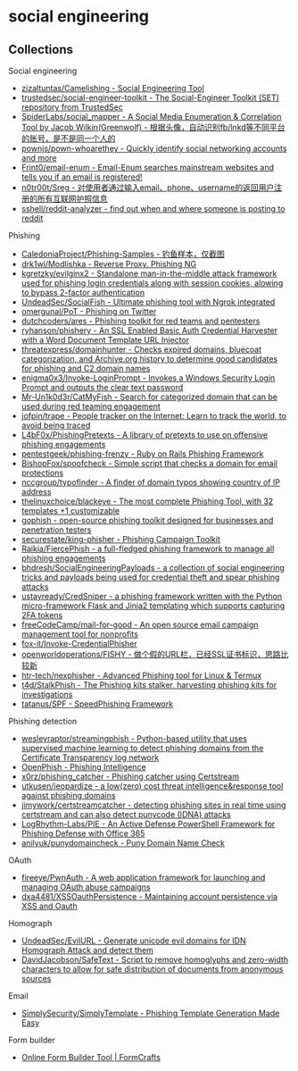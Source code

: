 # social engineering

## Collections

Social engineering

* [zizaltuntas/Camelishing - Social Engineering Tool](https://github.com/azizaltuntas/Camelishing)
* [trustedsec/social-engineer-toolkit - The Social-Engineer Toolkit (SET) repository from TrustedSec](https://github.com/trustedsec/social-engineer-toolkit)
* [SpiderLabs/social_mapper - A Social Media Enumeration & Correlation Tool by Jacob Wilkin(Greenwolf) - 根据头像，自动识别fb/lnkd等不同平台的账号，是不是同一个人的](https://github.com/SpiderLabs/social_mapper)
* [pownjs/pown-whoarethey - Quickly identify social networking accounts and more](https://github.com/pownjs/pown-whoarethey)
* [Frint0/email-enum - Email-Enum searches mainstream websites and tells you if an email is registered!](https://github.com/Frint0/email-enum)
* [n0tr00t/Sreg - 对使用者通过输入email、phone、username的返回用户注册的所有互联网护照信息](https://github.com/n0tr00t/Sreg)
* [sshell/reddit-analyzer - find out when and where someone is posting to reddit](https://github.com/sshell/reddit-analyzer)

Phishing

* [CaledoniaProject/Phishing-Samples - 钓鱼样本，仅截图](https://github.com/CaledoniaProject/Phishing-Samples)
* [drk1wi/Modlishka - Reverse Proxy. Phishing NG](https://github.com/drk1wi/Modlishka)
* [kgretzky/evilginx2 - Standalone man-in-the-middle attack framework used for phishing login credentials along with session cookies, alowing to bypass 2-factor authentication](https://github.com/kgretzky/evilginx2)
* [UndeadSec/SocialFish - Ultimate phishing tool with Ngrok integrated](https://github.com/UndeadSec/SocialFish)
* [omergunal/PoT - Phishing on Twitter](https://github.com/omergunal/PoT)
* [dutchcoders/ares - Phishing toolkit for red teams and pentesters](https://github.com/dutchcoders/ares)
* [ryhanson/phishery - An SSL Enabled Basic Auth Credential Harvester with a Word Document Template URL Injector](https://github.com/ryhanson/phishery)
* [threatexpress/domainhunter - Checks expired domains, bluecoat categorization, and Archive.org history to determine good candidates for phishing and C2 domain names](https://github.com/threatexpress/domainhunter)
* [enigma0x3/Invoke-LoginPrompt - Invokes a Windows Security Login Prompt and outputs the clear text password](https://github.com/enigma0x3/Invoke-LoginPrompt)
* [Mr-Un1k0d3r/CatMyFish - Search for categorized domain that can be used during red teaming engagement](https://github.com/Mr-Un1k0d3r/CatMyFish)
* [jofpin/trape - People tracker on the Internet: Learn to track the world, to avoid being traced](https://github.com/jofpin/trape)
* [L4bF0x/PhishingPretexts - A library of pretexts to use on offensive phishing engagements](https://github.com/L4bF0x/PhishingPretexts)
* [pentestgeek/phishing-frenzy - Ruby on Rails Phishing Framework](https://github.com/pentestgeek/phishing-frenzy)
* [BishopFox/spoofcheck - Simple script that checks a domain for email protections](https://github.com/BishopFox/spoofcheck)
* [nccgroup/typofinder - A finder of domain typos showing country of IP address](https://github.com/nccgroup/typofinder)
* [thelinuxchoice/blackeye - The most complete Phishing Tool, with 32 templates +1 customizable](https://github.com/thelinuxchoice/blackeye)
* [gophish - open-source phishing toolkit designed for businesses and penetration testers](https://github.com/gophish/gophish)
* [securestate/king-phisher - Phishing Campaign Toolkit](https://github.com/securestate/king-phisher)
* [Raikia/FiercePhish - a full-fledged phishing framework to manage all phishing engagements](https://github.com/Raikia/FiercePhish)
* [bhdresh/SocialEngineeringPayloads - a collection of social engineering tricks and payloads being used for credential theft and spear phishing attacks](https://github.com/bhdresh/SocialEngineeringPayloads)
* [ustayready/CredSniper - a phishing framework written with the Python micro-framework Flask and Jinja2 templating which supports capturing 2FA tokens](https://github.com/ustayready/CredSniper)
* [freeCodeCamp/mail-for-good - An open source email campaign management tool for nonprofits](https://github.com/freeCodeCamp/mail-for-good)
* [fox-it/Invoke-CredentialPhisher](https://github.com/fox-it/Invoke-CredentialPhisher)
* [openworldoperations/FISHY - 做个假的URL栏，已经SSL证书标识，思路比较新](https://github.com/openworldoperations/FISHY)
* [htr-tech/nexphisher - Advanced Phishing tool for Linux & Termux](https://github.com/htr-tech/nexphisher)
* [t4d/StalkPhish - The Phishing kits stalker, harvesting phishing kits for investigations](https://github.com/t4d/StalkPhish)
* [tatanus/SPF - SpeedPhishing Framework](https://github.com/tatanus/SPF)

Phishing detection

* [wesleyraptor/streamingphish - Python-based utility that uses supervised machine learning to detect phishing domains from the Certificate Transparency log network](https://github.com/wesleyraptor/streamingphish)
* [OpenPhish - Phishing Intelligence](https://openphish.com/)
* [x0rz/phishing_catcher - Phishing catcher using Certstream](https://github.com/x0rz/phishing_catcher)
* [utkusen/jeopardize - a low(zero) cost threat intelligence&response tool against phishing domains](https://github.com/utkusen/jeopardize)
* [jimywork/certstreamcatcher - detecting phishing sites in real time using certstream and can also detect punycode (IDNA) attacks](https://github.com/jimywork/certstreamcatcher)
* [LogRhythm-Labs/PIE - An Active Defense PowerShell Framework for Phishing Defense with Office 365](https://github.com/LogRhythm-Labs/PIE)
* [anilyuk/punydomaincheck - Puny Domain Name Check](https://github.com/anilyuk/punydomaincheck)

OAuth

* [fireeye/PwnAuth - A web application framework for launching and managing OAuth abuse campaigns](https://github.com/fireeye/PwnAuth)
* [dxa4481/XSSOauthPersistence - Maintaining account persistence via XSS and Oauth](https://github.com/dxa4481/XSSOauthPersistence)

Homograph

* [UndeadSec/EvilURL - Generate unicode evil domains for IDN Homograph Attack and detect them](https://github.com/UndeadSec/EvilURL)
* [DavidJacobson/SafeText - Script to remove homoglyphs and zero-width characters to allow for safe distribution of documents from anonymous sources](https://github.com/DavidJacobson/SafeText)

Email

* [SimplySecurity/SimplyTemplate - Phishing Template Generation Made Easy](https://github.com/SimplySecurity/SimplyTemplate)

Form builder

* [Online Form Builder Tool | FormCrafts](http://formcrafts.com/)


